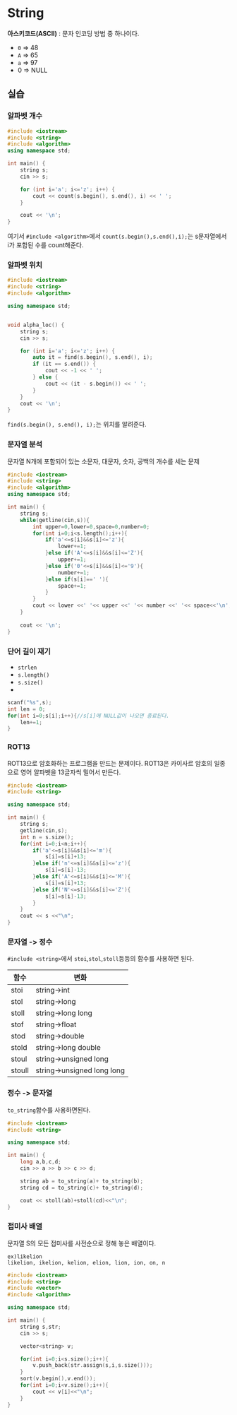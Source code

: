 # String

**아스키코드(ASCII)** : 문자 인코딩 방법 중 하나이다.
- `0` => 48
- `A` => 65
- `a` => 97
- 0 => NULL


## 실습

### 알파벳 개수

```cpp
#include <iostream>
#include <string>
#include <algorithm>
using namespace std;

int main() {
    string s;
    cin >> s;

    for (int i='a'; i<='z'; i++) {
        cout << count(s.begin(), s.end(), i) << ' ';
    }

    cout << '\n';
}
```

여기서 `#include <algorithm>`에서 `count(s.begin(),s.end(),i);`는 s문자열에서 i가 포함된 수를 count해준다.

### 알파벳 위치

```cpp
#include <iostream>
#include <string>
#include <algorithm>

using namespace std;


void alpha_loc() {
    string s;
    cin >> s;

    for (int i='a'; i<='z'; i++) {
        auto it = find(s.begin(), s.end(), i);
        if (it == s.end()) {
            cout << -1 << ' ';
        } else {
            cout << (it - s.begin()) << ' ';
        }
    }
    cout << '\n';
}
```
`find(s.begin(), s.end(), i);`는 위치를 알려준다.

### 문자열 분석
문자열 N개에 포함되어 있는 소문자, 대문자, 숫자, 공백의 개수를 세는 문제
```cpp
#include <iostream>
#include <string>
#include <algorithm>
using namespace std;

int main() {
    string s;
    while(getline(cin,s)){
        int upper=0,lower=0,space=0,number=0;
        for(int i=0;i<s.length();i++){
            if('a'<=s[i]&&s[i]<='z'){
                lower+=1;
            }else if('A'<=s[i]&&s[i]<='Z'){
                upper+=1;
            }else if('0'<=s[i]&&s[i]<='9'){
                number+=1;
            }else if(s[i]==' '){
                space+=1;
            }
        }
        cout << lower <<' '<< upper <<' '<< number <<' '<< space<<'\n';
    }
    
    cout << '\n';
}
```

### 단어 길이 재기
- `strlen`
- `s.length()`
- `s.size()`
- 
```cpp
scanf("%s",s);
int len = 0;
for(int i=0;s[i];i++){//s[i]에 NULL값이 나오면 종료된다.
	len+=1;
}
```

### ROT13
ROT13으로 암호화하는 프로그램을 만드는 문제이다.
ROT13은 카이사르 암호의 일종으로 영어 알파벳을 13글자씩 밀어서 만든다.
```cpp
#include <iostream>
#include <string>

using namespace std;

int main() {
    string s;
    getline(cin,s);
    int n = s.size();
    for(int i=0;i<n;i++){
        if('a'<=s[i]&&s[i]<='m'){
            s[i]=s[i]+13;
        }else if('n'<=s[i]&&s[i]<='z'){
            s[i]=s[i]-13;
        }else if('A'<=s[i]&&s[i]<='M'){
            s[i]=s[i]+13;
        }else if('N'<=s[i]&&s[i]<='Z'){
            s[i]=s[i]-13;
        }
    }
    cout << s <<"\n";
}
```

### 문자열 -> 정수

`#include <string>`에서 `stoi`,`stol`,`stoll`등등의 함수를 사용하면 된다.

|함수|변화|
|------|------|
|stoi|string->int|
|stol|string->long|
|stoll|string->long long|
|stof|string->float|
|stod|string->double|
|stold|string->long double|
|stoul|string->unsigned long|
|stoull|string->unsigned long long|

### 정수 -> 문자열
`to_string`함수를 사용하면된다.

```cpp
#include <iostream>
#include <string>

using namespace std;

int main() {
    long a,b,c,d;
    cin >> a >> b >> c >> d;

    string ab = to_string(a)+ to_string(b);
    string cd = to_string(c)+ to_string(d);

    cout << stoll(ab)+stoll(cd)<<"\n";
}
```

### 접미사 배열

문자열 S의 모든 접미사를 사전순으로 정해 놓은 배열이다.
```
ex)likelion
likelion, ikelion, kelion, elion, lion, ion, on, n
```
```cpp
#include <iostream>
#include <string>
#include <vector>
#include <algorithm>

using namespace std;

int main() {
    string s,str;
    cin >> s;

    vector<string> v;

    for(int i=0;i<s.size();i++){
        v.push_back(str.assign(s,i,s.size()));
    }
    sort(v.begin(),v.end());
    for(int i=0;i<v.size();i++){
        cout << v[i]<<"\n";
    }
}
```